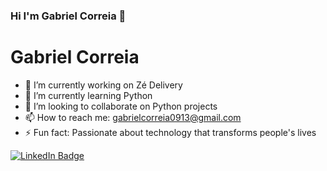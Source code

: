 ### Hi I'm Gabriel Correia 👋

<!--
**gabriel-correia0408/gabriel-correia0408** is a ✨ _special_ ✨ repository because its `README.md` (this file) appears on your GitHub profile.

Here are some ideas to get you started:
-->
<body>
    <div class="container">
        <h1>Gabriel Correia</h1>
        <ul>
            <li>🔭 I’m currently working on Zé Delivery</li>
            <li>🌱 I’m currently learning Python</li>
            <li>👯 I’m looking to collaborate on Python projects</li>
            <li>📫 How to reach me: <a href="mailto:gabrielcorreia0913@gmail.com">gabrielcorreia0913@gmail.com</a></li>
            <li>⚡ Fun fact: Passionate about technology that transforms people's lives</li>
        </ul>
        <div class="linkedin-badge">
            <a href="https://www.linkedin.com/in/gabriel-correia-5a79921b2/" target="_blank">
                <img src="https://img.shields.io/badge/-LinkedIn-blue?style=flat-square&logo=Linkedin&logoColor=white" alt="LinkedIn Badge">
            </a>
        </div>
    </div>
</body>
</html>
